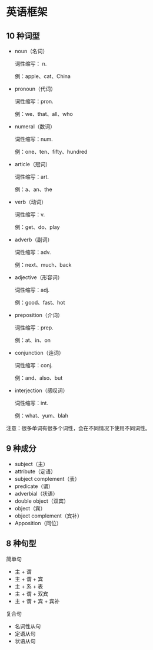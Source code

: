 # 英语框架

## 10 种词型

* noun（名词）

  词性缩写： n.

  例：apple、cat、China

* pronoun（代词）

  词性缩写：pron.

  例：we、that、all、who

* numeral（数词）

  词性缩写：num.

  例：one、ten、fifty、hundred

* article（冠词）

  词性缩写：art.

  例：a、an、the

* verb（动词）

  词性缩写：v.

  例：get、do、play

* adverb（副词）

  词性缩写：adv.

  例：next、much、back

* adjective（形容词）

  词性缩写：adj.

  例：good、fast、hot

* preposition（介词）

  词性缩写：prep.

  例：at、in、on

* conjunction（连词）

  词性缩写：conj.

  例：and、also、but

* interjection（感叹词）

  词性缩写：int.

  例：what、yum、blah

注意：很多单词有很多个词性，会在不同情况下使用不同词性。



## 9 种成分

* subject（主）
* attribute（定语）
* subject complement（表）
* predicate（谓）
* adverbial（状语）
* double object（双宾）
* object（宾）
* object complement（宾补）
* Apposition（同位）



## 8 种句型

简单句

* 主 + 谓
* 主 + 谓 + 宾
* 主 + 系 + 表
* 主 + 谓 + 双宾
* 主 + 谓 + 宾 + 宾补

复合句

* 名词性从句
* 定语从句
* 状语从句